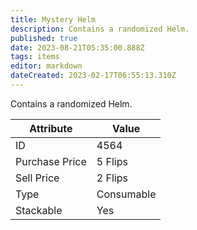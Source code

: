 ```yaml
---
title: Mystery Helm
description: Contains a randomized Helm.
published: true
date: 2023-08-21T05:35:00.888Z
tags: items
editor: markdown
dateCreated: 2023-02-17T06:55:13.310Z
---
```


Contains a randomized Helm.

|Attribute|Value|
|-|-|
|ID|4564|
|Purchase Price|5 Flips|
|Sell Price|2 Flips|
|Type|Consumable|
|Stackable|Yes|

